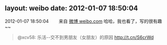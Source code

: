 layout: weibo
date: 2012-01-07 18:50:04
---
<meta name="referrer" content="no-referrer" />

2012-01-07 18:50:04  &nbsp;&nbsp;&nbsp;&nbsp;&nbsp;&nbsp; 来自 <a href="http://weibo.com/" rel="nofollow">微博 weibo.com</a>
哈哈，我也看了，写的很有趣~~
>  @xcv58: 乐活--交不到男朋友（女朋友）的原因 http://t.cn/S6crWd ​​​
